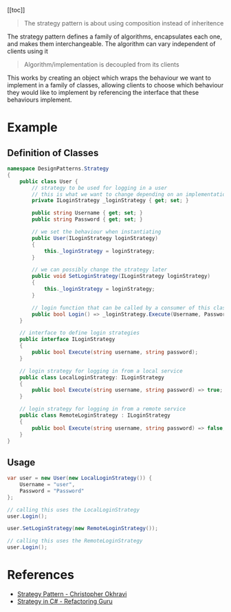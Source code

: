 [[toc]]

> The strategy pattern is about using composition instead of inheritence

The strategy pattern defines a family of algorithms, encapsulates each one, and makes them interchangeable. The algorithm can vary independent of clients using it

> Algorithm/implementation is decoupled from its clients

This works by creating an object which wraps the behaviour we want to implement in a family of classes, allowing clients to choose which behaviour they would like to implement by referencing the interface that these behaviours implement.

# Example

## Definition of Classes

```cs
namespace DesignPatterns.Strategy
{
    public class User {
        // strategy to be used for logging in a user
        // this is what we want to change depending on an implementation
        private ILoginStrategy _loginStrategy { get; set; }

        public string Username { get; set; }
        public string Password { get; set; }

        // we set the behaviour when instantiating
        public User(ILoginStrategy loginStrategy)
        {
            this._loginStrategy = loginStrategy;
        }

        // we can possibly change the strategy later
        public void SetLoginStrategy(ILoginStrategy loginStrategy)
        {
            this._loginStrategy = loginStrategy;
        }

        // login function that can be called by a consumer of this class
        public bool Login() => _loginStrategy.Execute(Username, Password);
    }

    // interface to define login strategies
    public interface ILoginStrategy
    {
        public bool Execute(string username, string password);
    }

    // login strategy for logging in from a local service
    public class LocalLoginStrategy: ILoginStrategy
    {
        public bool Execute(string username, string password) => true;
    }

    // login strategy for logging in from a remote service
    public class RemoteLoginStrategy : ILoginStrategy
    {
        public bool Execute(string username, string password) => false;
    }
}
```

## Usage

```cs
var user = new User(new LocalLoginStrategy()) {
    Username = "user",
    Password = "Password"
};

// calling this uses the LocalLoginStrategy
user.Login();

user.SetLoginStrategy(new RemoteLoginStrategy());

// calling this uses the RemoteLoginStrategy
user.Login();
```

# References

- [Strategy Pattern - Christopher Okhravi](https://www.youtube.com/watch?v=v9ejT8FO-7I&list=PLrhzvIcii6GNjpARdnO4ueTUAVR9eMBpc)
- [Strategy in C# - Refactoring Guru](https://refactoring.guru/design-patterns/strategy/csharp/example#:~:text=Strategy%20is%20a%20behavioral%20design,delegates%20it%20executing%20the%20behavior.)
